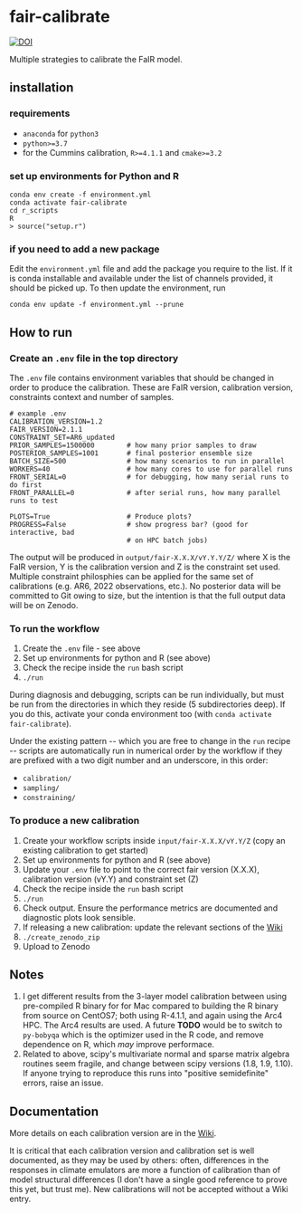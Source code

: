 # fair-calibrate

[![DOI](https://zenodo.org/badge/DOI/10.5281/zenodo.7112539.svg)](https://doi.org/10.5281/zenodo.7112539)

Multiple strategies to calibrate the FaIR model.

## installation

### requirements
- `anaconda` for `python3`
- `python>=3.7`
- for the Cummins calibration, `R>=4.1.1` and `cmake>=3.2`

### set up environments for Python and R
```
conda env create -f environment.yml
conda activate fair-calibrate
cd r_scripts
R
> source("setup.r")
```

### if you need to add a new package
Edit the `environment.yml` file and add the package you require to the list. If it is conda installable and available under the list of channels provided, it should be picked up. To then update the environment, run
```
conda env update -f environment.yml --prune
```

## How to run

### Create an `.env` file in the top directory

The `.env` file contains environment variables that should be changed in order to produce the calibration. These are FaIR version, calibration version, constraints context and number of samples.

```
# example .env
CALIBRATION_VERSION=1.2
FAIR_VERSION=2.1.1
CONSTRAINT_SET=AR6_updated
PRIOR_SAMPLES=1500000        # how many prior samples to draw
POSTERIOR_SAMPLES=1001       # final posterior ensemble size
BATCH_SIZE=500               # how many scenarios to run in parallel
WORKERS=40                   # how many cores to use for parallel runs
FRONT_SERIAL=0               # for debugging, how many serial runs to do first
FRONT_PARALLEL=0             # after serial runs, how many parallel runs to test

PLOTS=True                   # Produce plots?
PROGRESS=False               # show progress bar? (good for interactive, bad
                             # on HPC batch jobs)
```

The output will be produced in `output/fair-X.X.X/vY.Y.Y/Z/` where X is the FaIR version, Y is the calibration version and Z is the constraint set used. Multiple constraint philosphies can be applied for the same set of calibrations (e.g. AR6, 2022 observations, etc.). No posterior data will be committed to Git owing to size, but the intention is that the full output data will be on Zenodo.

### To run the workflow
1. Create the `.env` file - see above
2. Set up environments for python and R (see above)
3. Check the recipe inside the `run` bash script
4. `./run`

During diagnosis and debugging, scripts can be run individually, but must be run from the directories in which they reside (5 subdirectories deep). If you do this, activate your conda environment too (with `conda activate fair-calibrate`).

Under the existing pattern -- which you are free to change in the `run` recipe -- scripts are automatically run in numerical order by the workflow if they are prefixed with a two digit number and an underscore, in this order:
- `calibration/`
- `sampling/`
- `constraining/`

### To produce a new calibration
1. Create your workflow scripts inside `input/fair-X.X.X/vY.Y/Z` (copy an existing calibration to get started)
2. Set up environments for python and R (see above)
3. Update your `.env` file to point to the correct fair version (X.X.X), calibration version (vY.Y) and constraint set (Z)
4. Check the recipe inside the `run` bash script
5. `./run`
6. Check output. Ensure the performance metrics are documented and diagnostic plots look sensible.
7. If releasing a new calibration: update the relevant sections of the [Wiki](https://github.com/chrisroadmap/fair-calibrate/wiki)
8. `./create_zenodo_zip`
9. Upload to Zenodo

## Notes
1. I get different results from the 3-layer model calibration between using pre-compiled R binary for for Mac compared to building the R binary from source on CentOS7; both using R-4.1.1, and again using the Arc4 HPC. The Arc4 results are used. A future **TODO** would be to switch to ``py-bobyqa`` which is the optimizer used in the R code, and remove dependence on R, which *may* improve performace.
2. Related to above, scipy's multivariate normal and sparse matrix algebra routines seem fragile, and change between scipy versions (1.8, 1.9, 1.10). If anyone trying to reproduce this runs into "positive semidefinite" errors, raise an issue.

## Documentation
More details on each calibration version are in the [Wiki](https://github.com/chrisroadmap/fair-calibrate/wiki).

It is critical that each calibration version and calibration set is well documented, as they may be used by others: often, differences in the responses in climate emulators are more a function of calibration than of model structural differences (I don't have a single good reference to prove this yet, but trust me). New calibrations will not be accepted without a Wiki entry.
